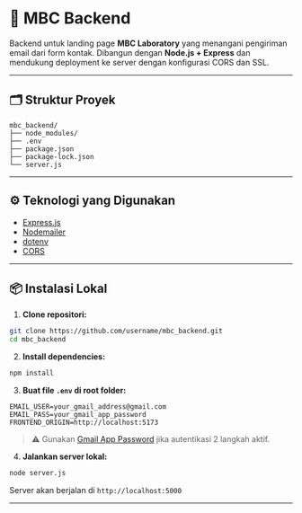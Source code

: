 # 🚀 MBC Backend

Backend untuk landing page **MBC Laboratory** yang menangani pengiriman email dari form kontak. Dibangun dengan **Node.js + Express** dan mendukung deployment ke server dengan konfigurasi CORS dan SSL.

---

## 🗂️ Struktur Proyek

```
mbc_backend/
├── node_modules/
├── .env               
├── package.json       
├── package-lock.json
└── server.js          
```

---

## ⚙️ Teknologi yang Digunakan

- [Express.js](https://expressjs.com/)
- [Nodemailer](https://nodemailer.com/about/)
- [dotenv](https://www.npmjs.com/package/dotenv)
- [CORS](https://www.npmjs.com/package/cors)

---

## 📦 Instalasi Lokal

1. **Clone repositori:**

```bash
git clone https://github.com/username/mbc_backend.git
cd mbc_backend
```

2. **Install dependencies:**

```bash
npm install
```

3. **Buat file `.env` di root folder:**

```env
EMAIL_USER=your_gmail_address@gmail.com
EMAIL_PASS=your_gmail_app_password
FRONTEND_ORIGIN=http://localhost:5173
```

> ⚠️ Gunakan [Gmail App Password](https://support.google.com/mail/answer/185833?hl=en) jika autentikasi 2 langkah aktif.

4. **Jalankan server lokal:**

```bash
node server.js
```

Server akan berjalan di `http://localhost:5000`

---
